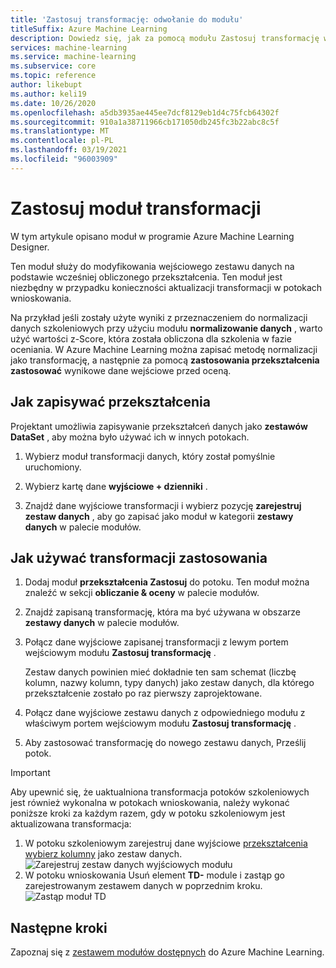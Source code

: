 ```yaml
---
title: 'Zastosuj transformację: odwołanie do modułu'
titleSuffix: Azure Machine Learning
description: Dowiedz się, jak za pomocą modułu Zastosuj transformację w Azure Machine Learning zmodyfikować wejściowy zestaw danych na podstawie wcześniej obliczonego przekształcenia.
services: machine-learning
ms.service: machine-learning
ms.subservice: core
ms.topic: reference
author: likebupt
ms.author: keli19
ms.date: 10/26/2020
ms.openlocfilehash: a5db3935ae445ee7dcf8129eb1d4c75fcb64302f
ms.sourcegitcommit: 910a1a38711966cb171050db245fc3b22abc8c5f
ms.translationtype: MT
ms.contentlocale: pl-PL
ms.lasthandoff: 03/19/2021
ms.locfileid: "96003909"
---
```

# <a name="apply-transformation-module"></a>Zastosuj moduł transformacji

W tym artykule opisano moduł w programie Azure Machine Learning Designer.

Ten moduł służy do modyfikowania wejściowego zestawu danych na podstawie wcześniej obliczonego przekształcenia. Ten moduł jest niezbędny w przypadku konieczności aktualizacji transformacji w potokach wnioskowania.

Na przykład jeśli zostały użyte wyniki z przeznaczeniem do normalizacji danych szkoleniowych przy użyciu modułu **normalizowanie danych** , warto użyć wartości z-Score, która została obliczona dla szkolenia w fazie oceniania. W Azure Machine Learning można zapisać metodę normalizacji jako transformację, a następnie za pomocą **zastosowania przekształcenia zastosować** wynikowe dane wejściowe przed oceną.

## <a name="how-to-save-transformations"></a>Jak zapisywać przekształcenia

Projektant umożliwia zapisywanie przekształceń danych jako **zestawów DataSet** , aby można było używać ich w innych potokach.

1. Wybierz moduł transformacji danych, który został pomyślnie uruchomiony.

1. Wybierz kartę dane **wyjściowe + dzienniki** .

1. Znajdź dane wyjściowe transformacji i wybierz pozycję **zarejestruj zestaw danych** , aby go zapisać jako moduł w kategorii **zestawy danych** w palecie modułów.

## <a name="how-to-use-apply-transformation"></a>Jak używać transformacji zastosowania  
  
1. Dodaj moduł **przekształcenia Zastosuj** do potoku. Ten moduł można znaleźć w sekcji **obliczanie & oceny** w palecie modułów. 
  
1. Znajdź zapisaną transformację, która ma być używana w obszarze **zestawy danych** w palecie modułów.

1. Połącz dane wyjściowe zapisanej transformacji z lewym portem wejściowym modułu **Zastosuj transformację** .

    Zestaw danych powinien mieć dokładnie ten sam schemat (liczbę kolumn, nazwy kolumn, typy danych) jako zestaw danych, dla którego przekształcenie zostało po raz pierwszy zaprojektowane.  
  
1. Połącz dane wyjściowe zestawu danych z odpowiedniego modułu z właściwym portem wejściowym modułu **Zastosuj transformację** .
  
1. Aby zastosować transformację do nowego zestawu danych, Prześlij potok.  

> [!IMPORTANT]
> Aby upewnić się, że uaktualniona transformacja potoków szkoleniowych jest również wykonalna w potokach wnioskowania, należy wykonać poniższe kroki za każdym razem, gdy w potoku szkoleniowym jest aktualizowana transformacja:
> 1. W potoku szkoleniowym zarejestruj dane wyjściowe [przekształcenia wybierz kolumny](select-columns-transform.md) jako zestaw danych.
> ![Zarejestruj zestaw danych wyjściowych modułu](media/module/select-columns-transform-register-dataset.png)
> 1. W potoku wnioskowania Usuń element **TD-** module i zastąp go zarejestrowanym zestawem danych w poprzednim kroku.
> ![Zastąp moduł TD](media/module/replace-tranformation-directory.png)

## <a name="next-steps"></a>Następne kroki

Zapoznaj się z [zestawem modułów dostępnych](module-reference.md) do Azure Machine Learning. 